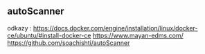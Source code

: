 ## autoScanner
odkazy : https://docs.docker.com/engine/installation/linux/docker-ce/ubuntu/#install-docker-ce
         https://www.mayan-edms.com/
         https://github.com/soachishti/autoScanner
